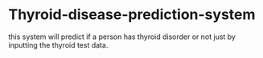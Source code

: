 # Thyroid-disease-prediction-system
this system will predict if a person has thyroid disorder or not just by inputting the thyroid test data. 
